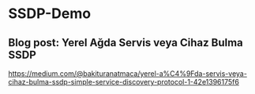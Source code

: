 # SSDP-Demo

## Blog post: Yerel Ağda Servis veya Cihaz Bulma SSDP
https://medium.com/@bakituranatmaca/yerel-a%C4%9Fda-servis-veya-cihaz-bulma-ssdp-simple-service-discovery-protocol-1-42e1396175f6
